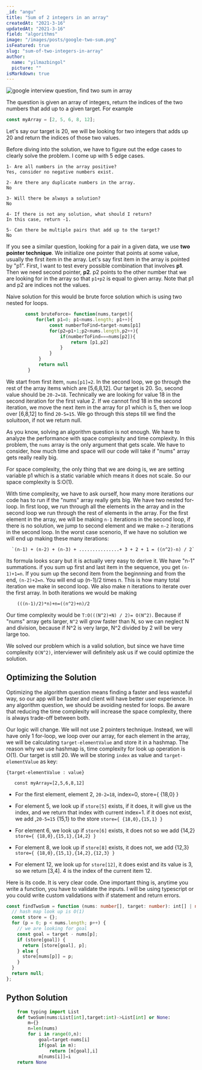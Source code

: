 ```yaml
---
_id: "angu"
title: "Sum of 2 integers in an array"
createdAt: "2021-3-16"
updatedAt: "2021-3-16"
field: "algorithms"
image: "/images/posts/google-two-sum.png"
isFeatured: true
slug: "sum-of-two-integers-in-array"
author:
  name: "yilmazbingol"
  picture: ""
isMarkdown: true
---
```


![google interview question, find two sum in array](google-two-sum.png)

The question is given an array of integers, return the indices of the two numbers that add up to a given target. For example

```js
const myArray = [2, 5, 6, 8, 12];
```

Let's say our target is 20, we will be looking for two integers that adds up 20 and return the indices of those two values.

Before diving into the solution, we have to figure out the edge cases to clearly solve the problem. I come up with 5 edge cases.

    1- Are all numbers in the array positive?
    Yes, consider no negative numbers exist.

    2- Are there any duplicate numbers in the array.
    No

    3- Will there be always a solution?
    No

    4- If there is not any solution, what should I return?
    In this case, return -1.

    5- Can there be multiple pairs that add up to the target?
    No

If you see a similar question, looking for a pair in a given data, we use **two pointer technique**. We initialize one pointer that points at some value, usually the first item in the array. Let's say first item in the array is pointed by "p1". First, I want to test every possible combination that involves **p1**. Then we need second pointer, **p2**. p2 points to the other number that we are looking for in the array so that `p1+p2` is equal to given array. Note that p1 and p2 are indices not the values.

Naive solution for this would be brute force solution which is using two nested for loops.

```js
       const bruteForce= function(nums,target){
           for(let p1=0; p1<nums.length; p1++){
                const numberToFind=target-nums[p1]
                for(p2=p1+1;p2<nums.length,p2++){
                    if(numberToFind===nums[p2]){
                        return [p1,p2]
                    }
                }
            }
            return null
        }
```

We start from first item, `nums[p1]=2`. In the second loop, we go through the rest of the array items which are [5,6,8,12]. Our target is 20. So, second value should be `20-2=18`. Technically we are looking for value 18 in the second iteration for the first value 2. If we cannot find 18 in the second iteration, we move the next item in the array for p1 which is 5, then we loop over [6,8,12] to find `20-5=15`. We go through this steps till we find the soluitoon, if not we return null.

As you know, solving an algorithm question is not enough. We have to analyze the performance with space complexity and time complexity. In this problem, the `nums` array is the only argument that gets scale. We have to consider, how much time and space will our code will take if "nums" array gets really really big.

For space complexity, the only thing that we are doing is, we are setting variable p1 which is a static variable which means it does not scale. So our space complexity is S:O(1).

With time complexity, we have to ask ourself, how many more iterations our code has to run if the "nums" array really gets big. We have two nested for-loop. In first loop, we run through all the elements in the array and in the second loop we run through the rest of elements in the array. For the first element in the array, we will be making `n-1` iterations in the second loop, if there is no solution, we jump to second element and we make `n-2` iterations in the second loop. In the worst case scenorio, If we have no solution we will end up making these many iterations:

      `(n-1) + (n-2) + (n-3) + ...............+ 3 + 2 + 1 = ((n^2)-n) / 2`

Its formula looks scary but it is actually very easy to derive it. We have "n-1" summations. if you sum up first and last item in the sequence, you get `(n-1)+1=n`. If you sum up the second item from the beginnning and from the end, `(n-2)+2=n`. You will end up (n-1)/2 times n. This is how many total iteration we make in second loop. We also make n iterations to iterate over the first array. In both iterations we would be making

        (((n-1)/2)*n)+n=((n^2)+n)/2

Our time complexity would be `T:O(((N^2)+N) / 2)= O(N^2)`. Because if "nums" array gets larger, `N^2` will grow faster than N, so we can neglect N and division, because if N^2 is very large, N^2 divided by 2 will be very large too.

We solved our problem which is a valid solution, but since we have time complexity `O(N^2)`, interviewer will definitely ask us if we could optimize the solution.

## Optimizing the Solution

Optimizing the algorithm question means finding a faster and less wasteful way, so our app will be faster and client will have better user experience. In any algorithm question, we should be avoiding nested for loops. Be aware that reducing the time complexity will increase the space complexity, there is always trade-off between both.

Our logic will change. We will not use 2 pointers technique. Instead, we will have only 1 for-loop, we loop over our array, for each element in the array, we will be calculating `target-elementValue` and store it in a hashmap. The reason why we use hashmap is, time complexity for look up operation is O(1). Our target is still 20. We will be storing `index` as value and `target-elementValue` as key:

`{target-elementValue : value}`

       const myArray=[2,5,6,8,12]

- For the first element, element 2, `20-2=18`, index=0, store={ {18,0} }

- For element 5, we look up if `store[5]` exists, if it does, it will give us the index, and we return that index with current index=1. if it does not exist, we add ,`20-5=15` {15,1} to the store
  `store={ {18,0},{15,1} }`

- For element 6, we look up if `store[6]` exists, it does not so we add {14,2} `store={ {18,0},{15,1},{14,2} }`

- For element 8, we look up if `store[8]` exists, it does not, we add {12,3}
  `store={ {18,0},{15,1},{14,2},{12,3} }`

- For element 12, we look up for `store[12]`, it does exist and its value is 3, so we return [3,4]. 4 is the index of the current item 12.

Here is its code. It is very clear code. One important thing is, anytime you write a function, you have to validate the inputs. I will be using typescript or you could write custom validations with if statement and return errors.

```ts
const findTwoSum = function (nums: number[], target: number): int[] | null {
  // hash map look up is O(1)
  const store = {};
  for (p = 0; p < nums.length; p++) {
    // we are looking for goal
    const goal = target - nums[p];
    if (store[goal]) {
      return [store[goal], p];
    } else {
      store[nums[p]] = p;
    }
  }
  return null;
};
```

## Python Solution

```py
    from typing import List
    def twoSum(nums:List[int],target:int)->List[int] or None:
        m={}
        n=len(nums)
        for i in range(0,n):
            goal=target-nums[i]
            if(goal in m):
                return [m[goal],i]
            m[nums[i]]=i
    return None
```
